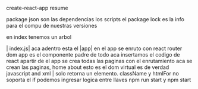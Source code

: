 create-react-app resume

package json son las dependencias los scripts
el package lock  es la info para el compu de nuestras versiones

en index tenemos un arbol

 | index.js|
 aca adentro esta el |app| en el app se enruto con react router dom
app es el componente padre de todo  aca insertamos el codigo de react
apartir de el app se crea todas las paginas con el enrutamiento
 aca se crean las paginas, home about esto es el dom virtual
es de verdad <jsx> javascript and xml
               |
solo retorna un elemento. className y htmlFor no soporta el if
podemos ingresar logica entre llaves
npm run start y npm start

